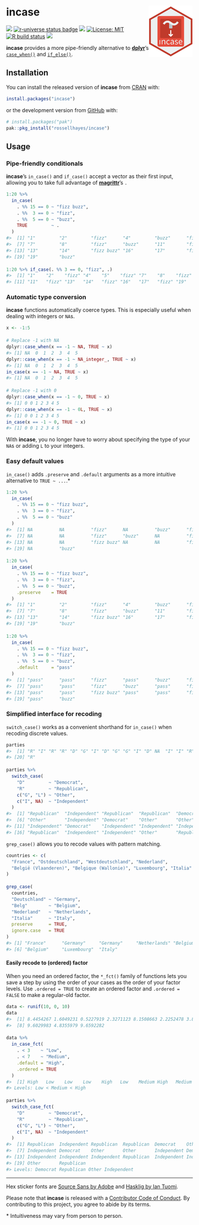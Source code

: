 
<!-- README.md is generated from README.Rmd. Please edit that file -->

# incase <img src="man/figures/logo.png?raw=TRUE" align="right" height="138" />

<!-- badges: start -->

[![](https://www.r-pkg.org/badges/version/incase?color=brightgreen)](https://cran.r-project.org/package=incase)
[![r-universe status
badge](https://rossellhayes.r-universe.dev/badges/incase)](https://rossellhayes.r-universe.dev/incase)
[![](https://img.shields.io/badge/lifecycle-stable-brightgreen.svg)](https://lifecycle.r-lib.org/articles/stages.html#stable)
[![License:
MIT](https://img.shields.io/badge/license-MIT-blueviolet.svg)](https://cran.r-project.org/web/licenses/MIT)
[![R build
status](https://github.com/rossellhayes/incase/workflows/R-CMD-check/badge.svg)](https://github.com/rossellhayes/incase/actions)
[![](https://codecov.io/gh/rossellhayes/incase/branch/main/graph/badge.svg)](https://app.codecov.io/gh/rossellhayes/incase)
<!-- badges: end -->

**incase** provides a more pipe-friendly alternative to
[**dplyr**](https://github.com/tidyverse/dplyr)’s
[`case_when()`](https://dplyr.tidyverse.org/reference/case_when.html)
and [`if_else()`](https://dplyr.tidyverse.org/reference/if_else.html).

## Installation

You can install the released version of **incase** from
[CRAN](https://cran.r-project.org/package=incase) with:

``` r
install.packages("incase")
```

or the development version from
[GitHub](https://github.com/rossellhayes/incase) with:

``` r
# install.packages("pak")
pak::pkg_install("rossellhayes/incase")
```

## Usage

### Pipe-friendly conditionals

**incase**’s `in_case()` and `if_case()` accept a vector as their first
input, allowing you to take full advantage of
[**magrittr**](https://github.com/tidyverse/magrittr)’s `.`

``` r
1:20 %>%
  in_case(
    . %% 15 == 0 ~ "fizz buzz",
    . %%  3 == 0 ~ "fizz",
    . %%  5 == 0 ~ "buzz",
    TRUE         ~ .
  )
#>  [1] "1"         "2"         "fizz"      "4"         "buzz"      "fizz"     
#>  [7] "7"         "8"         "fizz"      "buzz"      "11"        "fizz"     
#> [13] "13"        "14"        "fizz buzz" "16"        "17"        "fizz"     
#> [19] "19"        "buzz"

1:20 %>% if_case(. %% 3 == 0, "fizz", .)
#>  [1] "1"    "2"    "fizz" "4"    "5"    "fizz" "7"    "8"    "fizz" "10"  
#> [11] "11"   "fizz" "13"   "14"   "fizz" "16"   "17"   "fizz" "19"   "20"
```

### Automatic type conversion

**incase** functions automatically coerce types. This is especially
useful when dealing with integers or `NA`s.

``` r
x <- -1:5

# Replace -1 with NA
dplyr::case_when(x == -1 ~ NA, TRUE ~ x)
#> [1] NA  0  1  2  3  4  5
dplyr::case_when(x == -1 ~ NA_integer_, TRUE ~ x)
#> [1] NA  0  1  2  3  4  5
in_case(x == -1 ~ NA, TRUE ~ x)
#> [1] NA  0  1  2  3  4  5

# Replace -1 with 0
dplyr::case_when(x == -1 ~ 0, TRUE ~ x)
#> [1] 0 0 1 2 3 4 5
dplyr::case_when(x == -1 ~ 0L, TRUE ~ x)
#> [1] 0 0 1 2 3 4 5
in_case(x == -1 ~ 0, TRUE ~ x)
#> [1] 0 0 1 2 3 4 5
```

With **incase**, you no longer have to worry about specifying the type
of your `NA`s or adding `L` to your integers.

### Easy default values

`in_case()` adds `.preserve` and `.default` arguments as a more
intuitive alternative to `TRUE ~ ...`.\*

``` r
1:20 %>%
  in_case(
    . %% 15 == 0 ~ "fizz buzz",
    . %%  3 == 0 ~ "fizz",
    . %%  5 == 0 ~ "buzz"
  )
#>  [1] NA          NA          "fizz"      NA          "buzz"      "fizz"     
#>  [7] NA          NA          "fizz"      "buzz"      NA          "fizz"     
#> [13] NA          NA          "fizz buzz" NA          NA          "fizz"     
#> [19] NA          "buzz"

1:20 %>%
  in_case(
    . %% 15 == 0 ~ "fizz buzz",
    . %%  3 == 0 ~ "fizz",
    . %%  5 == 0 ~ "buzz",
    .preserve    = TRUE
  )
#>  [1] "1"         "2"         "fizz"      "4"         "buzz"      "fizz"     
#>  [7] "7"         "8"         "fizz"      "buzz"      "11"        "fizz"     
#> [13] "13"        "14"        "fizz buzz" "16"        "17"        "fizz"     
#> [19] "19"        "buzz"

1:20 %>%
  in_case(
    . %% 15 == 0 ~ "fizz buzz",
    . %%  3 == 0 ~ "fizz",
    . %%  5 == 0 ~ "buzz",
    .default     = "pass"
  )
#>  [1] "pass"      "pass"      "fizz"      "pass"      "buzz"      "fizz"     
#>  [7] "pass"      "pass"      "fizz"      "buzz"      "pass"      "fizz"     
#> [13] "pass"      "pass"      "fizz buzz" "pass"      "pass"      "fizz"     
#> [19] "pass"      "buzz"
```

### Simplified interface for recoding

`switch_case()` works as a convenient shorthand for `in_case()` when
recoding discrete values.

``` r
parties
#>  [1] "R" "I" "R" "R" "D" "G" "I" "D" "G" "G" "I" "D" NA  "I" "I" "R" NA  "I" "G"
#> [20] "R"

parties %>%
  switch_case(
    "D"         ~ "Democrat",
    "R"         ~ "Republican",
    c("G", "L") ~ "Other",
    c("I", NA)  ~ "Independent"
  )
#>  [1] "Republican"  "Independent" "Republican"  "Republican"  "Democrat"   
#>  [6] "Other"       "Independent" "Democrat"    "Other"       "Other"      
#> [11] "Independent" "Democrat"    "Independent" "Independent" "Independent"
#> [16] "Republican"  "Independent" "Independent" "Other"       "Republican"
```

`grep_case()` allows you to recode values with pattern matching.

``` r
countries <- c(
  "France", "Ostdeutschland", "Westdeutschland", "Nederland",
  "België (Vlaanderen)", "Belgique (Wallonie)", "Luxembourg", "Italia"
)

grep_case(
  countries,
  "Deutschland" ~ "Germany",
  "Belg"        ~ "Belgium",
  "Nederland"   ~ "Netherlands",
  "Italia"      ~ "Italy",
  preserve      = TRUE,
  ignore.case   = TRUE
)
#> [1] "France"      "Germany"     "Germany"     "Netherlands" "Belgium"    
#> [6] "Belgium"     "Luxembourg"  "Italy"
```

#### Easily recode to (ordered) factor

When you need an ordered factor, the `*_fct()` family of functions lets
you save a step by using the order of your cases as the order of your
factor levels. Use `.ordered = TRUE` to create an ordered factor and
`.ordered = FALSE` to make a regular-old factor.

``` r
data <- runif(10, 0, 10)
data
#>  [1] 8.4454267 1.6049231 0.5227919 2.3271123 8.1508663 2.2252478 3.8852771
#>  [8] 9.6029983 4.8355979 9.6592282

data %>% 
  in_case_fct(
    . < 3    ~ "Low",
    . < 7    ~ "Medium",
    .default = "High",
    .ordered = TRUE
  )
#>  [1] High   Low    Low    Low    High   Low    Medium High   Medium High  
#> Levels: Low < Medium < High

parties %>%
  switch_case_fct(
    "D"         ~ "Democrat",
    "R"         ~ "Republican",
    c("G", "L") ~ "Other",
    c("I", NA)  ~ "Independent"
  )
#>  [1] Republican  Independent Republican  Republican  Democrat    Other      
#>  [7] Independent Democrat    Other       Other       Independent Democrat   
#> [13] Independent Independent Independent Republican  Independent Independent
#> [19] Other       Republican 
#> Levels: Democrat Republican Other Independent
```

------------------------------------------------------------------------

Hex sticker fonts are [Source Sans by
Adobe](https://github.com/adobe-fonts/source-sans) and [Hasklig by Ian
Tuomi](https://github.com/i-tu/Hasklig).

Please note that **incase** is released with a [Contributor Code of
Conduct](https://contributor-covenant.org/version/2/0/CODE_OF_CONDUCT.html).
By contributing to this project, you agree to abide by its terms.

\* Intuitiveness may vary from person to person.
